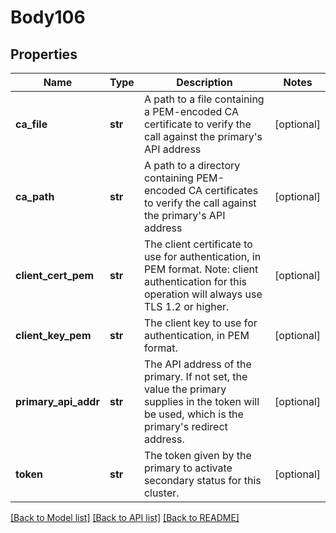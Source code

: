 # Body106

## Properties
Name | Type | Description | Notes
------------ | ------------- | ------------- | -------------
**ca_file** | **str** | A path to a file containing a PEM-encoded CA certificate to verify the call against the primary&#x27;s API address | [optional] 
**ca_path** | **str** | A path to a directory containing PEM-encoded CA certificates to verify the call against the primary&#x27;s API address | [optional] 
**client_cert_pem** | **str** | The client certificate to use for authentication, in PEM format. Note: client authentication for this operation will always use TLS 1.2 or higher. | [optional] 
**client_key_pem** | **str** | The client key to use for authentication, in PEM format. | [optional] 
**primary_api_addr** | **str** | The API address of the primary. If not set, the value the primary supplies in the token will be used, which is the primary&#x27;s redirect address. | [optional] 
**token** | **str** | The token given by the primary to activate secondary status for this cluster. | [optional] 

[[Back to Model list]](../README.md#documentation-for-models) [[Back to API list]](../README.md#documentation-for-api-endpoints) [[Back to README]](../README.md)

